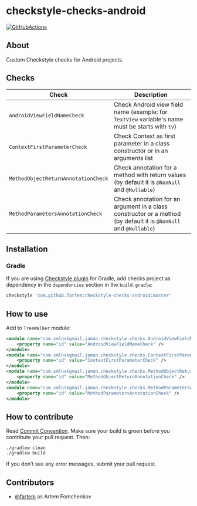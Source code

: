 # checkstyle-checks-android

[![GitHubActions](https://github.com/fartem/checkstyle-checks-android/workflows/Build/badge.svg)](https://github.com/fartem/checkstyle-checks-android/actions?query=workflow%3ABuild)

## About

Custom Checkstyle checks for Android projects.

## Checks

| Check | Description |
| --- | --- |
| `AndroidViewFieldNameCheck` | Check Android view field name (example: for `TextView` variable's name must be starts with `tv`) |
| `ContextFirstParameterCheck` | Check Context as first parameter in a class constructor or in an arguments list |
| `MethodObjectReturnAnnotationCheck` | Check annotation for a method with return values (by default it is `@NonNull` and `@Nullable`) |
| `MethodParametersAnnotationCheck` | Check annotation for an argument in a class constructor or a method (by default it is `@NonNull` and `@Nullable`) |

## Installation

### Gradle

If you are using [Checkstyle plugin](https://docs.gradle.org/current/userguide/checkstyle_plugin.html) for Gradle, add
checks project as dependency in the `dependencies` section in the `build.gradle`:

```groovy
checkstyle 'com.github.fartem:checkstyle-checks-android:master'
```

## How to use

Add to `TreeWalker` module:

```xml
<module name="com.smlnskgmail.jaman.checkstyle.checks.AndroidViewFieldNameCheck">
    <property name="id" value="AndroidViewFieldNameCheck" />
</module>
<module name="com.smlnskgmail.jaman.checkstyle.checks.ContextFirstParameterCheck">
    <property name="id" value="ContextFirstParameterCheck" />
</module>
<module name="com.smlnskgmail.jaman.checkstyle.checks.MethodObjectReturnAnnotationCheck">
    <property name="id" value="MethodObjectReturnAnnotationCheck" />
</module>
<module name="com.smlnskgmail.jaman.checkstyle.checks.MethodParametersAnnotationCheck">
    <property name="id" value="MethodParametersAnnotationCheck" />
</module>
```

## How to contribute

Read [Commit Convention](https://github.com/fartem/repository-rules/blob/master/commit-convention/COMMIT_CONVENTION.md).
Make sure your build is green before you contribute your pull request. Then:

```shell
./gradlew clean
./gradlew build
```

If you don't see any error messages, submit your pull request.

## Contributors

- [@fartem](https://github.com/fartem) as Artem Fomchenkov

